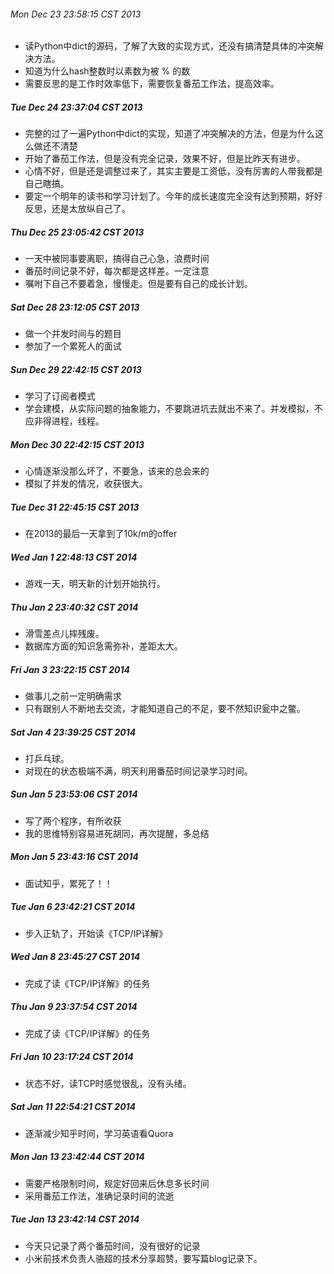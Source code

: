 ###### Mon Dec 23 23:58:15 CST 2013
*   读Python中dict的源码，了解了大致的实现方式，还没有搞清楚具体的冲突解决方法。
*   知道为什么hash整数时以素数为被 % 的数
*   需要反思的是工作时效率低下，需要恢复番茄工作法，提高效率。

##### Tue Dec 24 23:37:04 CST 2013
*   完整的过了一遍Python中dict的实现，知道了冲突解决的方法，但是为什么这么做还不清楚
*   开始了番茄工作法，但是没有完全记录，效果不好，但是比昨天有进步。
*   心情不好，但是还是调整过来了，其实主要是工资低，没有厉害的人带我都是自己瞎搞。
*   要定一个明年的读书和学习计划了。今年的成长速度完全没有达到预期，好好反思，还是太放纵自己了。

##### Thu Dec 25 23:05:42 CST 2013
*   一天中被同事要离职，搞得自己心急，浪费时间
*   番茄时间记录不好，每次都是这样差。一定注意
*   嘱咐下自己不要着急，慢慢走。但是要有自己的成长计划。

##### Sat Dec 28 23:12:05 CST 2013
*   做一个并发时间与的题目
*   参加了一个累死人的面试

##### Sun Dec 29 22:42:15 CST 2013
*   学习了订阅者模式
*   学会建模，从实际问题的抽象能力，不要跳进坑去就出不来了。并发模拟，不应非得进程，线程。

##### Mon Dec 30 22:42:15 CST 2013
*   心情逐渐没那么坏了，不要急，该来的总会来的  
*   模拟了并发的情况，收获很大。

##### Tue Dec 31 22:45:15 CST 2013
*   在2013的最后一天拿到了10k/m的offer

##### Wed Jan  1 22:48:13 CST 2014
*   游戏一天，明天新的计划开始执行。

##### Thu Jan  2 23:40:32 CST 2014
*   滑雪差点儿摔残废。
*   数据库方面的知识急需弥补，差距太大。

##### Fri Jan  3 23:22:15 CST 2014
*   做事儿之前一定明确需求
*   只有跟别人不断地去交流，才能知道自己的不足，要不然知识瓮中之鳖。

##### Sat Jan  4 23:39:25 CST 2014
*   打乒乓球。
*   对现在的状态极端不满，明天利用番茄时间记录学习时间。

##### Sun Jan  5 23:53:06 CST 2014
*   写了两个程序，有所收获
*   我的思维特别容易进死胡同，再次提醒，多总结

##### Mon Jan  5 23:43:16 CST 2014
*   面试知乎，累死了！！

##### Tue Jan  6 23:42:21 CST 2014
*   步入正轨了，开始读《TCP/IP详解》

##### Wed Jan  8 23:45:27 CST 2014
*   完成了读《TCP/IP详解》的任务

##### Thu Jan  9 23:37:54 CST 2014
*   完成了读《TCP/IP详解》的任务

##### Fri Jan  10 23:17:24 CST 2014
*   状态不好，读TCP时感觉很乱，没有头绪。

##### Sat Jan 11 22:54:21 CST 2014
*   逐渐减少知乎时间，学习英语看Quora

##### Mon Jan 13 23:42:44 CST 2014
*   需要严格限制时间，规定好回来后休息多长时间
*   采用番茄工作法，准确记录时间的流逝

##### Tue Jan 13 23:42:14 CST 2014
*   今天只记录了两个番茄时间，没有很好的记录
*   小米前技术负责人骆超的技术分享超赞，要写篇blog记录下。
